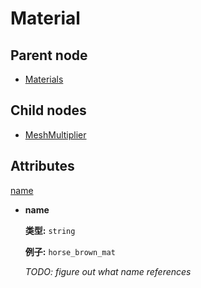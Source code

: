 # Material

## Parent node

* [Materials](../)

## Child nodes

* [MeshMultiplier](meshmultipliers/meshmultiplier.md)

## Attributes

[name](./#name)

* **name**

  **类型:**  `string`    

  **例子:** `horse_brown_mat`  

  _TODO: figure out what name references_  

